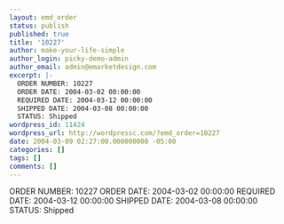 ```yaml
---
layout: emd_order
status: publish
published: true
title: '10227'
author: make-your-life-simple
author_login: picky-demo-admin
author_email: admin@emarketdesign.com
excerpt: |-
  ORDER NUMBER: 10227
  ORDER DATE: 2004-03-02 00:00:00
  REQUIRED DATE: 2004-03-12 00:00:00
  SHIPPED DATE: 2004-03-08 00:00:00
  STATUS: Shipped
wordpress_id: 11424
wordpress_url: http://wordpressc.com/?emd_order=10227
date: 2004-03-09 02:27:00.000000000 -05:00
categories: []
tags: []
comments: []
---
```

ORDER NUMBER: 10227
ORDER DATE: 2004-03-02 00:00:00
REQUIRED DATE: 2004-03-12 00:00:00
SHIPPED DATE: 2004-03-08 00:00:00
STATUS: Shipped
